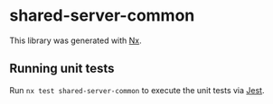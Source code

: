 # shared-server-common

This library was generated with [Nx](https://nx.dev).

## Running unit tests

Run `nx test shared-server-common` to execute the unit tests via [Jest](https://jestjs.io).
